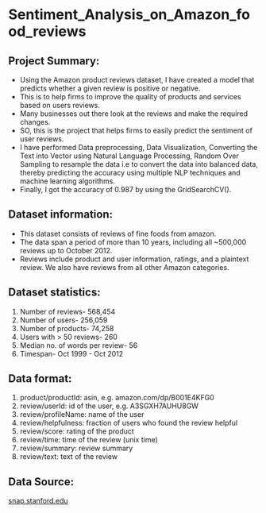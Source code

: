 # Sentiment_Analysis_on_Amazon_food_reviews

## Project Summary:
- Using the Amazon product reviews dataset, I have created a model that predicts whether a given review is positive or negative.
- This is to help firms to improve the quality of products and services based on users reviews. 
- Many businesses out there look at the reviews and make the required changes. 
- SO, this is the project that helps firms to easily predict the sentiment of user reviews. 
- I have performed Data preprocessing, Data Visualization, Converting the Text into Vector using Natural Language Processing, Random Over Sampling to resample the data i.e to convert the data into balanced data, thereby predicting the accuracy using multiple NLP techniques and machine learning algorithms. 
- Finally, I got the accuracy of 0.987 by using the GridSearchCV().

## Dataset information:
- This dataset consists of reviews of fine foods from amazon.
- The data span a period of more than 10 years, including all ~500,000 reviews up to October 2012. 
- Reviews include product and user information, ratings, and a plaintext review. We also have reviews from all other Amazon categories.

## Dataset statistics:
1. Number of reviews- 568,454
2. Number of users- 256,059
3. Number of products-	74,258
4. Users with > 50 reviews-	260
5. Median no. of words per review-	56
6. Timespan-	Oct 1999 - Oct 2012

## Data format:
1. product/productId: asin, e.g. amazon.com/dp/B001E4KFG0
2. review/userId: id of the user, e.g. A3SGXH7AUHU8GW
3. review/profileName: name of the user
4. review/helpfulness: fraction of users who found the review helpful
5. review/score: rating of the product
6. review/time: time of the review (unix time)
7. review/summary: review summary
8. review/text: text of the review

## Data Source:
[snap.stanford.edu](https://snap.stanford.edu/data/web-FineFoods.html)
